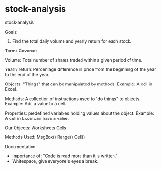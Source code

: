 # stock-analysis
stock-analysis

Goals: 
1) Find the total daily volume and yearly return for each stock. 

Terms Covered: 

Volume: Total number of shares traded within a given period of time.

Yearly return: Percentage difference in price from the beginning 
               of the year to the end of the year.
               
Objects: "Things" that can be manipulated by methods.
Example: A cell in Excel.

Methods: A collection of instructions used to "do things" to objects.
Example: Add a value to a cell.

Properties: predefined variables holding values about the object.
Example: A cell in Excel can have a value. 

Our Objects: 
Worksheets
Cells

Methods Used: 
MsgBox()
Range()
Cell()

Documentation
  - Importance of: "Code is read more than it is written."
  - Whitespace, give everyone's eyes a break.

